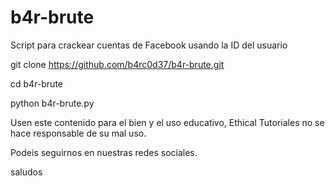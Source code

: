 # b4r-brute
Script para crackear cuentas de Facebook usando la ID del usuario

git clone https://github.com/b4rc0d37/b4r-brute.git

cd b4r-brute

python b4r-brute.py

Usen este contenido para el bien y el uso educativo, Ethical Tutoriales no se hace responsable de su mal uso.

Podeis seguirnos en nuestras redes sociales.

saludos
